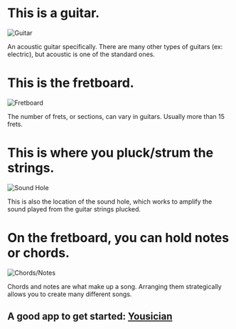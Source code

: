 <html>

<head>

<title> Guitar Basics </title>

</head>

<body>
  
  <h1> <strong>This is a guitar.</strong> </h1>
  
<img src="https://images.pexels.com/photos/1407322/pexels-photo-1407322.jpeg?auto=compress&cs=tinysrgb&w=400" alt="Guitar" class="center">
  
  <p> An acoustic guitar specifically. There are many other types of guitars (ex: electric), but acoustic is one of the standard ones. </p>
  
  <h1> This is the fretboard. </h1>

  <img src="https://image.shutterstock.com/image-vector/guitar-fretboard-260nw-54840109.jpg" alt="Fretboard" class="center">
  
  <p> The number of frets, or sections, can vary in guitars. Usually more than 15 frets. </p>
  
  <h1> This is where you pluck/strum the strings. </h1>
  
  <img src="https://acousticguitar.com/wp-content/uploads/2022/07/PW-SH-01_detail1_Courtesy-of-DADDARIO-1200x960.jpg" alt="Sound Hole" class="center">
  
  <p> This is also the location of the sound hole, which works to amplify the sound played from the guitar strings plucked. </p>
  
  <h1> On the fretboard, you can hold notes or chords. </h1>
  
  <img src="https://images.template.net/wp-content/uploads/2016/08/24064259/Guitar-Chord-Notes-for-Beginner.jpg" alt="Chords/Notes" class="center">
  
  <p> Chords and notes are what make up a song. Arranging them strategically allows you to create many different songs. 
  
  <h2>A good app to get started: <a href="https://yousician.com/lp/guitar-us?utm_source=google&utm_campaign=Yousician%20-%20Non%20Brand%20-%20Instrument%20-%20Guitar%20-%20Tier%201&utm_medium=cpc&utm_term=beginner%20how%20to%20play%20guitar&gclid=Cj0KCQjwkOqZBhDNARIsAACsbfJsVDpRO0AhfIzObC4Ru22pb7Q7XS7VJfwS7caUqgXqvTWXUxkqA1AaAhgZEALw_wcB">Yousician</a>
</body>

<html>
